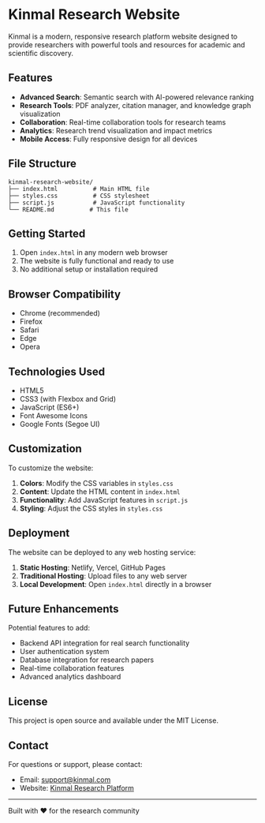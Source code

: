 # Kinmal Research Website

Kinmal is a modern, responsive research platform website designed to provide researchers with powerful tools and resources for academic and scientific discovery.

## Features

- **Advanced Search**: Semantic search with AI-powered relevance ranking
- **Research Tools**: PDF analyzer, citation manager, and knowledge graph visualization
- **Collaboration**: Real-time collaboration tools for research teams
- **Analytics**: Research trend visualization and impact metrics
- **Mobile Access**: Fully responsive design for all devices

## File Structure

```
kinmal-research-website/
├── index.html          # Main HTML file
├── styles.css          # CSS stylesheet
├── script.js           # JavaScript functionality
└── README.md          # This file
```

## Getting Started

1. Open `index.html` in any modern web browser
2. The website is fully functional and ready to use
3. No additional setup or installation required

## Browser Compatibility

- Chrome (recommended)
- Firefox
- Safari
- Edge
- Opera

## Technologies Used

- HTML5
- CSS3 (with Flexbox and Grid)
- JavaScript (ES6+)
- Font Awesome Icons
- Google Fonts (Segoe UI)

## Customization

To customize the website:

1. **Colors**: Modify the CSS variables in `styles.css`
2. **Content**: Update the HTML content in `index.html`
3. **Functionality**: Add JavaScript features in `script.js`
4. **Styling**: Adjust the CSS styles in `styles.css`

## Deployment

The website can be deployed to any web hosting service:

1. **Static Hosting**: Netlify, Vercel, GitHub Pages
2. **Traditional Hosting**: Upload files to any web server
3. **Local Development**: Open `index.html` directly in a browser

## Future Enhancements

Potential features to add:

- Backend API integration for real search functionality
- User authentication system
- Database integration for research papers
- Real-time collaboration features
- Advanced analytics dashboard

## License

This project is open source and available under the MIT License.

## Contact

For questions or support, please contact:
- Email: support@kinmal.com
- Website: [Kinmal Research Platform](https://kinmal.com)

---

Built with ❤️ for the research community
